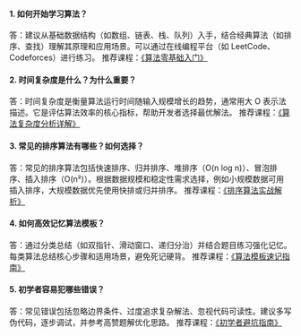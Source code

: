 #### 1. 如何开始学习算法？
答：建议从基础数据结构（如数组、链表、栈、队列）入手，结合经典算法（如排序、查找）理解其原理和应用场景。可以通过在线编程平台（如 LeetCode、Codeforces）进行练习。
推荐课程：[《算法零基础入门》](https://www.wuledi.com)
#### 2. 时间复杂度是什么？为什么重要？
答：时间复杂度是衡量算法运行时间随输入规模增长的趋势，通常用大 O 表示法描述。它是评估算法效率的核心指标，帮助开发者选择最优解法。
推荐课程：[《算法复杂度分析详解》](https://www.wuledi.com)
#### 3. 常见的排序算法有哪些？如何选择？
答：常见的排序算法包括快速排序、归并排序、堆排序（O(n log n)）、冒泡排序、插入排序（O(n²)）。根据数据规模和稳定性需求选择，例如小规模数据可用插入排序，大规模数据优先使用快排或归并排序。
推荐课程：[《排序算法实战解析》](https://www.wuledi.com)
#### 4. 如何高效记忆算法模板？
答：通过分类总结（如双指针、滑动窗口、递归分治）并结合题目练习强化记忆。每类算法总结核心步骤和适用场景，避免死记硬背。
推荐课程：[《算法模板速记指南》](https://www.wuledi.com)
#### 5. 初学者容易犯哪些错误？
答：常见错误包括忽略边界条件、过度追求复杂解法、忽视代码可读性。建议多写伪代码，逐步调试，并参考高赞题解优化思路。
推荐课程：[《初学者避坑指南》](https://www.wuledi.com)